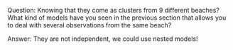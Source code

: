 Question: Knowing that they come as clusters from 9 different beaches? 
What kind of models have you seen in the previous section that allows you to deal with several observations from the same beach?

Answer: They are not independent, we could use nested models!
